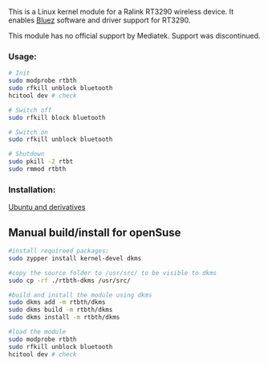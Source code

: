 This is a Linux kernel module for a Ralink RT3290 wireless device.
It enables [Bluez](http://www.bluez.org) software and driver support for RT3290.

This module has no official support by Mediatek. Support was discontinued.


### Usage: ###

```sh
# Init
sudo modprobe rtbth
sudo rfkill unblock bluetooth
hcitool dev # check

# Switch off
sudo rfkill block bluetooth

# Switch on
sudo rfkill unblock bluetooth

# Shutdown
sudo pkill -2 rtbt
sudo rmmod rtbth
```


### Installation: ###

[Ubuntu and derivatives](https://launchpad.net/~blaze/+archive/ubuntu/rtbth-dkms)

## Manual build/install for openSuse  

``` sh
#install requireed packages:
sudo zypper install kernel-devel dkms

#copy the source folder to /usr/src/ to be visible to dkms
sudo cp -rf ./rtbth-dkms /usr/src/

#build and install the module using dkms
sudo dkms add -m rtbth/dkms
sudo dkms build -m rtbth/dkms
sudo dkms install -m rtbth/dkms

#load the module
sudo modprobe rtbth
sudo rfkill unblock bluetooth
hcitool dev # check
```
